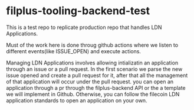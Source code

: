 # filplus-tooling-backend-test

This is a test repo to replicate production repo that handles LDN Applications.

Must of the work here is done throug github actions where we listen to different events(like ISSUE_OPEN) and execute actions.

Managing LDN Applications involves allowing intializatin an application through an issue or a pull request. In the first scenario
we parse the new issue opened and create a pull request for it, after that all the management of that application will occur under the pull request.
you can open an application through a pr through the filplus-backend API or the a template we will implement in Github. Otherwise, you can follow the filecoin LDN application standards to open an application on your own.

